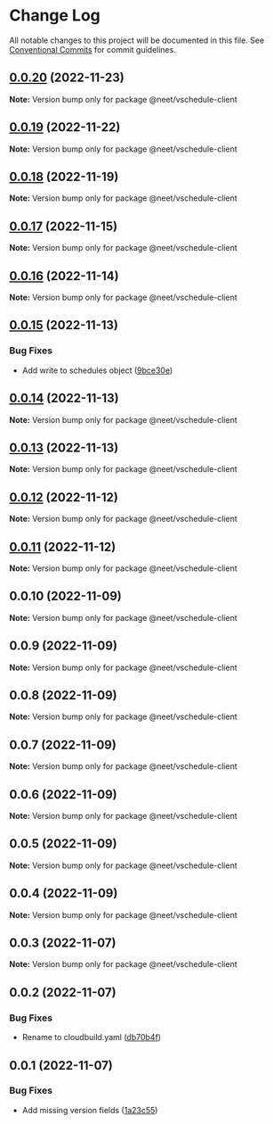 # Change Log

All notable changes to this project will be documented in this file.
See [Conventional Commits](https://conventionalcommits.org) for commit guidelines.

## [0.0.20](https://github.com/neet/vschedule/compare/@neet/vschedule-client@0.0.19...@neet/vschedule-client@0.0.20) (2022-11-23)

**Note:** Version bump only for package @neet/vschedule-client

## [0.0.19](https://github.com/neet/vschedule/compare/@neet/vschedule-client@0.0.18...@neet/vschedule-client@0.0.19) (2022-11-22)

**Note:** Version bump only for package @neet/vschedule-client

## [0.0.18](https://github.com/neet/vschedule/compare/@neet/vschedule-client@0.0.17...@neet/vschedule-client@0.0.18) (2022-11-19)

**Note:** Version bump only for package @neet/vschedule-client

## [0.0.17](https://github.com/neet/vschedule/compare/@neet/vschedule-client@0.0.16...@neet/vschedule-client@0.0.17) (2022-11-15)

**Note:** Version bump only for package @neet/vschedule-client

## [0.0.16](https://github.com/neet/vschedule/compare/@neet/vschedule-client@0.0.15...@neet/vschedule-client@0.0.16) (2022-11-14)

**Note:** Version bump only for package @neet/vschedule-client

## [0.0.15](https://github.com/neet/vschedule/compare/@neet/vschedule-client@0.0.14...@neet/vschedule-client@0.0.15) (2022-11-13)

### Bug Fixes

* Add write to schedules object ([9bce30e](https://github.com/neet/vschedule/commit/9bce30e8069465d114b1ca0c451364ccfdaf1a89))

## [0.0.14](https://github.com/neet/vschedule/compare/@neet/vschedule-client@0.0.13...@neet/vschedule-client@0.0.14) (2022-11-13)

**Note:** Version bump only for package @neet/vschedule-client

## [0.0.13](https://github.com/neet/vschedule/compare/@neet/vschedule-client@0.0.12...@neet/vschedule-client@0.0.13) (2022-11-13)

**Note:** Version bump only for package @neet/vschedule-client

## [0.0.12](https://github.com/neet/vschedule/compare/@neet/vschedule-client@0.0.11...@neet/vschedule-client@0.0.12) (2022-11-12)

**Note:** Version bump only for package @neet/vschedule-client

## [0.0.11](https://github.com/neet/vschedule/compare/@neet/vschedule-client@0.0.10...@neet/vschedule-client@0.0.11) (2022-11-12)

**Note:** Version bump only for package @neet/vschedule-client

## 0.0.10 (2022-11-09)

**Note:** Version bump only for package @neet/vschedule-client

## 0.0.9 (2022-11-09)

**Note:** Version bump only for package @neet/vschedule-client

## 0.0.8 (2022-11-09)

**Note:** Version bump only for package @neet/vschedule-client

## 0.0.7 (2022-11-09)

**Note:** Version bump only for package @neet/vschedule-client

## 0.0.6 (2022-11-09)

**Note:** Version bump only for package @neet/vschedule-client

## 0.0.5 (2022-11-09)

**Note:** Version bump only for package @neet/vschedule-client

## 0.0.4 (2022-11-09)

**Note:** Version bump only for package @neet/vschedule-client

## 0.0.3 (2022-11-07)

**Note:** Version bump only for package @neet/vschedule-client

## 0.0.2 (2022-11-07)

### Bug Fixes

* Rename to cloudbuild.yaml ([db70b4f](https://github.com/neet/vschedule/commit/db70b4f42daf898f364266b2fb03696e6972170d))

## 0.0.1 (2022-11-07)

### Bug Fixes

* Add missing version fields ([1a23c55](https://github.com/neet/refined-itsukara-link/commit/1a23c550155e6b691aaacd050b149b8445a11965))
